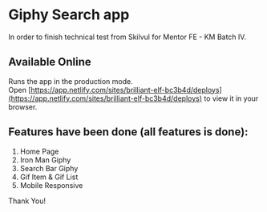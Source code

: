 # Giphy Search app

In order to finish technical test from Skilvul for Mentor FE - KM Batch IV.

## Available Online

Runs the app in the production mode.\
Open [https://app.netlify.com/sites/brilliant-elf-bc3b4d/deploys](https://app.netlify.com/sites/brilliant-elf-bc3b4d/deploys) to view it in your browser.

## Features have been done (all features is done):
1. Home Page
2. Iron Man Giphy
3. Search Bar Giphy 
4. Gif Item & Gif List
5. Mobile Responsive 

Thank You!
